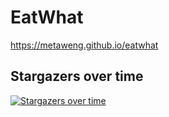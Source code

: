 # EatWhat

https://metaweng.github.io/eatwhat

## Stargazers over time

[![Stargazers over time](https://starcharts.herokuapp.com/MetaWeng/shop.svg)](https://starcharts.herokuapp.com/MetaWeng/shop)
      
